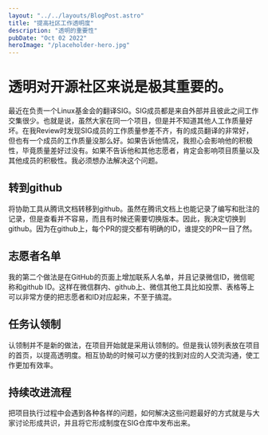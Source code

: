 ```yaml
---
layout: "../../layouts/BlogPost.astro"
title: "提高社区工作透明度"
description: "透明的重要性"
pubDate: "Oct 02 2022"
heroImage: "/placeholder-hero.jpg"
---
```


# 透明对开源社区来说是极其重要的。
最近在负责一个Linux基金会的翻译SIG。SIG成员都是来自外部并且彼此之间工作交集很少。也就是说，虽然大家在同一个项目，但是并不知道其他人工作质量好坏。在我Review时发现SIG成员的工作质量参差不齐，有的成员翻译的非常好，但也有一个成员的工作质量没那么好。如果告诉他情况，我担心会影响他的积极性，毕竟质量差好过没有。如果不告诉他和其他志愿者，肯定会影响项目质量以及其他成员的积极性。我必须想办法解决这个问题。

## 转到github
将协助工具从腾讯文档转移到github。虽然在腾讯文档上也能记录了编写和批注的记录，但是查看并不容易，而且有时候还需要切换版本。因此，我决定切换到github。因为在github上，每个PR的提交都有明确的ID，谁提交的PR一目了然。
## 志愿者名单
我的第二个做法是在GitHub的页面上增加联系人名单，并且记录微信ID，微信昵称和github ID。这样在微信群内、github上、微信其他工具比如投票、表格等上可以非常方便的把志愿者和ID对应起来，不至于搞混。
## 任务认领制
认领制并不是新的做法，在项目开始就是采用认领制的。但是我认领列表放在项目的首页，以提高透明度。相互协助的时候可以方便的找到对应的人交流沟通，使工作更加有效率。
## 持续改进流程
把项目执行过程中会遇到各种各样的问题，如何解决这些问题最好的方式就是与大家讨论形成共识，并且将它形成制度在SIG仓库中发布出来。
